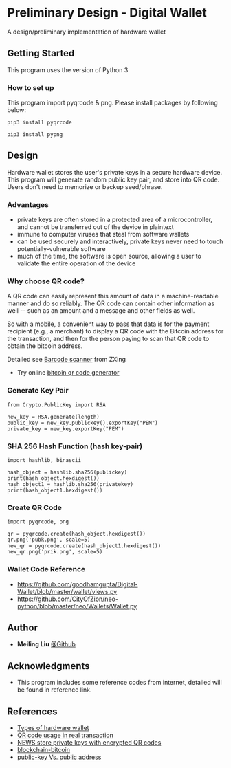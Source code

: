 # Preliminary Design - Digital Wallet
A design/preliminary implementation of hardware wallet

## Getting Started
This program uses the version of Python 3

### How to set up
This program import pyqrcode & png. Please install packages by following below:
```
pip3 install pyqrcode
```
```
pip3 install pypng
```

## Design
Hardware wallet stores the user's private keys in a secure hardware device. This program will generate random public key pair, and store into QR code. Users don't need to memorize or backup seed/phrase.

### Advantages
* private keys are often stored in a protected area of a microcontroller, and cannot be transferred out of the device in plaintext
* immune to computer viruses that steal from software wallets
* can be used securely and interactively, private keys never need to touch potentially-vulnerable software
* much of the time, the software is open source, allowing a user to validate the entire operation of the device

### Why choose QR code?
A QR code can easily represent this amount of data in a machine-readable manner and do so reliably. The QR code can contain other information as well -- such as an amount and a message and other fields as well.

So with a mobile, a convenient way to pass that data is for the payment recipient (e.g., a merchant) to display a QR code with the Bitcoin address for the transaction, and then for the person paying to scan that QR code to obtain the bitcoin address.

Detailed see [Barcode scanner](https://play.google.com/store/apps/details?id=com.google.zxing.client.android) from ZXing

* Try online [bitcoin qr code generator](https://www.bitcoinqrcodegenerator.win/bitcoin-wallet-generator/index.php)

### Generate Key Pair
```
from Crypto.PublicKey import RSA

new_key = RSA.generate(length)
public_key = new_key.publickey().exportKey("PEM")
private_key = new_key.exportKey("PEM")
```

### SHA 256 Hash Function (hash key-pair)
```
import hashlib, binascii

hash_object = hashlib.sha256(publickey)
print(hash_object.hexdigest())
hash_object1 = hashlib.sha256(privatekey)
print(hash_object1.hexdigest())
```

### Create QR Code
```
import pyqrcode, png

qr = pyqrcode.create(hash_object.hexdigest())
qr.png('pubk.png', scale=5)
new_qr = pyqrcode.create(hash_object1.hexdigest())
new_qr.png('prik.png', scale=5)
```

### Wallet Code Reference
* https://github.com/goodhamgupta/Digital-Wallet/blob/master/wallet/views.py
* https://github.com/CityOfZion/neo-python/blob/master/neo/Wallets/Wallet.py

## Author
* **Meiling Liu** [@Github](https://github.com/MeilingLiu1997)


## Acknowledgments
* This program includes some reference codes from internet, detailed will be found in reference link.

## References
* [Types of hardware wallet](https://en.bitcoin.it/wiki/Hardware_wallet)
* [QR code usage in real transaction](https://bitcoin.stackexchange.com/questions/8111/what-are-qr-codes-and-how-do-you-use-them-as-request-payment-from-wallet)
* [NEWS store private keys with encrypted QR codes](https://www.coindesk.com/crypto-wallet-to-replace-private-keys-with-encrypted-qr-codes/)
* [blockchain-bitcoin](http://adilmoujahid.com/posts/2018/03/intro-blockchain-bitcoin-python/)
* [public-key Vs. public address](https://www.reddit.com/r/Bitcoin/comments/3filud/whats_the_difference_between_public_key_and/)